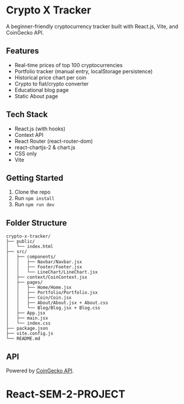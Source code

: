 # Crypto X Tracker

A beginner-friendly cryptocurrency tracker built with React.js, Vite, and CoinGecko API.

## Features
- Real-time prices of top 100 cryptocurrencies
- Portfolio tracker (manual entry, localStorage persistence)
- Historical price chart per coin
- Crypto to fiat/crypto converter
- Educational blog page
- Static About page

## Tech Stack
- React.js (with hooks)
- Context API
- React Router (react-router-dom)
- react-chartjs-2 & chart.js
- CSS only
- Vite

## Getting Started
1. Clone the repo
2. Run `npm install`
3. Run `npm run dev`

## Folder Structure
```
crypto-x-tracker/
├── public/
│   └── index.html
├── src/
│   ├── components/
│   │   ├── Navbar/Navbar.jsx
│   │   ├── Footer/Footer.jsx
│   │   └── LineChart/LineChart.jsx
│   ├── context/CoinContext.jsx
│   ├── pages/
│   │   ├── Home/Home.jsx
│   │   ├── Portfolio/Portfolio.jsx
│   │   ├── Coin/Coin.jsx
│   │   ├── About/About.jsx + About.css
│   │   └── Blog/Blog.jsx + Blog.css
│   ├── App.jsx
│   ├── main.jsx
│   └── index.css
├── package.json
├── vite.config.js
└── README.md
```

## API
Powered by [CoinGecko API](https://www.coingecko.com/en/api).
# React-SEM-2-PROJECT
